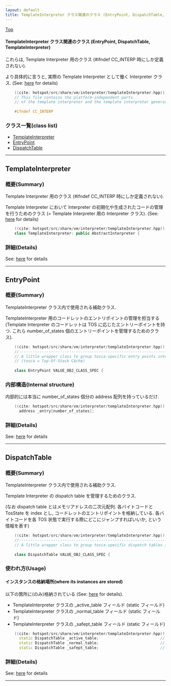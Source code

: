 ```yaml
---
layout: default
title: TemplateInterpreter クラス関連のクラス (EntryPoint, DispatchTable, TemplateInterpreter)
---
```

[Top](../index.html)

#### TemplateInterpreter クラス関連のクラス (EntryPoint, DispatchTable, TemplateInterpreter)

これらは, Template Interpreter 用のクラス (#ifndef CC_INTERP 時にしか定義されない).

より具体的に言うと, 実際の Template Interpreter として働く Interpreter クラス. (See: [here](no7882AgC.html) for details)


```cpp
    ((cite: hotspot/src/share/vm/interpreter/templateInterpreter.hpp))
    // This file contains the platform-independent parts
    // of the template interpreter and the template interpreter generator.
    
    #ifndef CC_INTERP
```


### クラス一覧(class list)

  * [TemplateInterpreter](#nobzKgCmLh)
  * [EntryPoint](#nou917WX3f)
  * [DispatchTable](#nomP-r53eU)


---
## <a name="nobzKgCmLh" id="nobzKgCmLh">TemplateInterpreter</a>

### 概要(Summary)
Template Interpreter 用のクラス (#ifndef CC_INTERP 時にしか定義されない).

Template Interpreter において Interpreter の初期化や生成されたコードの管理を行うためのクラス
(= Template Interpreter 用の Interpreter クラス). (See: [here](no7882AgC.html) for details)


```cpp
    ((cite: hotspot/src/share/vm/interpreter/templateInterpreter.hpp))
    class TemplateInterpreter: public AbstractInterpreter {
```




### 詳細(Details)
See: [here](../doxygen/classTemplateInterpreter.html) for details

---
## <a name="nou917WX3f" id="nou917WX3f">EntryPoint</a>

### 概要(Summary)
TemplateInterpreter クラス内で使用される補助クラス.

TemplateInterpreter 用のコードレットのエントリポイントの管理を担当する
(Template Interpreter のコードレットは TOS に応じたエントリーポイントを持つ.
これら number_of_states 個のエントリーポイントを管理するためのクラス).


```cpp
    ((cite: hotspot/src/share/vm/interpreter/templateInterpreter.hpp))
    //------------------------------------------------------------------------------------------------------------------------
    // A little wrapper class to group tosca-specific entry points into a unit.
    // (tosca = Top-Of-Stack CAche)
    
    class EntryPoint VALUE_OBJ_CLASS_SPEC {
```

### 内部構造(Internal structure)
内部的には本当に number_of_states 個分の address 配列を持っているだけ.


```cpp
    ((cite: hotspot/src/share/vm/interpreter/templateInterpreter.hpp))
      address _entry[number_of_states];
```




### 詳細(Details)
See: [here](../doxygen/classEntryPoint.html) for details

---
## <a name="nomP-r53eU" id="nomP-r53eU">DispatchTable</a>

### 概要(Summary)
TemplateInterpreter クラス内で使用される補助クラス.

Template Interpreter の dispatch table を管理するためのクラス.

(なお dispatch table とはメモリアドレスの二次元配列.
 各バイトコードと TosState を index とし, コードレットのエントリポイントを格納している.
 各バイトコードを各 TOS 状態で実行する際にどこにジャンプすればいいか, という情報を表す)


```cpp
    ((cite: hotspot/src/share/vm/interpreter/templateInterpreter.hpp))
    //------------------------------------------------------------------------------------------------------------------------
    // A little wrapper class to group tosca-specific dispatch tables into a unit.
    
    class DispatchTable VALUE_OBJ_CLASS_SPEC {
```

### 使われ方(Usage)
#### インスタンスの格納場所(where its instances are stored)
以下の箇所に(のみ)格納されている (See: [here](no7882rhh.html) for details).

* TemplateInterpreter クラスの _active_table フィールド (static フィールド)
* TemplateInterpreter クラスの _normal_table フィールド (static フィールド)
* TemplateInterpreter クラスの _safept_table フィールド (static フィールド)


```cpp
    ((cite: hotspot/src/share/vm/interpreter/templateInterpreter.hpp))
      static DispatchTable _active_table;                           // the active    dispatch table (used by the interpreter for dispatch)
      static DispatchTable _normal_table;                           // the normal    dispatch table (used to set the active table in normal mode)
      static DispatchTable _safept_table;                           // the safepoint dispatch table (used to set the active table for safepoints)
```




### 詳細(Details)
See: [here](../doxygen/classDispatchTable.html) for details

---
